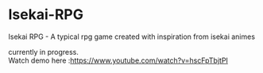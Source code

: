 # Isekai-RPG
Isekai RPG - A typical rpg game created with inspiration from isekai animes

currently in progress.  
Watch demo here :https://www.youtube.com/watch?v=hscFpTbjtPI
